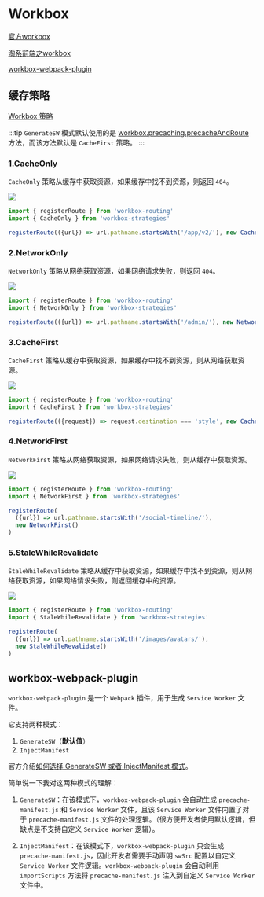 # Workbox

[官方workbox](https://developer.chrome.com/docs/workbox/service-worker-overview/)

[淘系前端之workbox](https://fed.taobao.org/blog/taofed/do71ct/workbox3/)

[workbox-webpack-plugin](https://www.npmjs.com/package/workbox-webpack-plugin)

## 缓存策略

[Workbox 策略](https://developer.chrome.com/docs/workbox/modules/workbox-strategies)

:::tip
`GenerateSW` 模式默认使用的是 [workbox.precaching.precacheAndRoute](https://developer.chrome.com/docs/workbox/modules/workbox-precaching?hl=zh-cn#serving_precached_responses) 方法，而该方法默认是 `CacheFirst` 策略。
:::

### 1.CacheOnly

`CacheOnly` 策略从缓存中获取资源，如果缓存中找不到资源，则返回 `404`。

![](https://developer.chrome.com/static/docs/workbox/modules/workbox-strategies/image/cache-diagram-19446e5e2337e.png)

```js
import { registerRoute } from 'workbox-routing'
import { CacheOnly } from 'workbox-strategies'

registerRoute(({url}) => url.pathname.startsWith('/app/v2/'), new CacheOnly())
```

### 2.NetworkOnly

`NetworkOnly` 策略从网络获取资源，如果网络请求失败，则返回 `404`。

![](https://developer.chrome.com/static/docs/workbox/modules/workbox-strategies/image/network-diagram-8244250312532.png)

```js
import { registerRoute } from 'workbox-routing'
import { NetworkOnly } from 'workbox-strategies'

registerRoute(({url}) => url.pathname.startsWith('/admin/'), new NetworkOnly())
```

### 3.CacheFirst

`CacheFirst` 策略从缓存中获取资源，如果缓存中找不到资源，则从网络获取资源。

![](https://developer.chrome.com/static/docs/workbox/caching-strategies-overview/image/shows-flow-page-servic-a13fd1c656eeb.png)

```js
import { registerRoute } from 'workbox-routing'
import { CacheFirst } from 'workbox-strategies'

registerRoute(({request}) => request.destination === 'style', new CacheFirst())
```

### 4.NetworkFirst

`NetworkFirst` 策略从网络获取资源，如果网络请求失败，则从缓存中获取资源。

![](https://developer.chrome.com/static/docs/workbox/modules/workbox-strategies/image/network-diagram-34e6dede5ee14.png)

```js
import { registerRoute } from 'workbox-routing'
import { NetworkFirst } from 'workbox-strategies'

registerRoute(
  ({url}) => url.pathname.startsWith('/social-timeline/'),
  new NetworkFirst()
)
```

### 5.StaleWhileRevalidate

`StaleWhileRevalidate` 策略从缓存中获取资源，如果缓存中找不到资源，则从网络获取资源，如果网络请求失败，则返回缓存中的资源。

![](https://developer.chrome.com/static/docs/workbox/modules/workbox-strategies/image/stale-while-revalidate-di-81829f38d8fde.png)

```js
import { registerRoute } from 'workbox-routing'
import { StaleWhileRevalidate } from 'workbox-strategies'

registerRoute(
  ({url}) => url.pathname.startsWith('/images/avatars/'),
  new StaleWhileRevalidate()
)
```

## workbox-webpack-plugin

`workbox-webpack-plugin` 是一个 `Webpack` 插件，用于生成 `Service Worker` 文件。

它支持两种模式：

1. `GenerateSW`（**默认值**）
2. `InjectManifest`

官方介绍[如何选择 GenerateSW 或者 InjectManifest 模式](https://developer.chrome.com/docs/workbox/modules/workbox-webpack-plugin)。

简单说一下我对这两种模式的理解：

1. `GenerateSW`：在该模式下，`workbox-webpack-plugin` 会自动生成 `precache-manifest.js` 和 `Service Worker` 文件，且该 `Service Worker` 文件内置了对于 `precache-manifest.js` 文件的处理逻辑。（很方便开发者使用默认逻辑，但缺点是不支持自定义 `Service Worker` 逻辑）。

2. `InjectManifest`：在该模式下，`workbox-webpack-plugin` 只会生成 `precache-manifest.js`，因此开发者需要手动声明 `swSrc` 配置以自定义 `Service Worker` 文件逻辑。`workbox-webpack-plugin` 会自动利用 `importScripts` 方法将 `precache-manifest.js` 注入到自定义 `Service Worker` 文件中。
